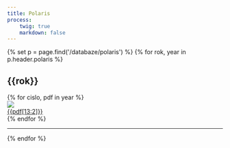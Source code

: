```yaml
---
title: Polaris
process:
    twig: true
    markdown: false
---
```

{% set p = page.find('/databaze/polaris') %}
{% for rok, year in p.header.polaris %}
    <section>
    <h2>{{rok}}</h2>
    <div class="pure-g">
        {% for cislo, pdf in year %}
            <div class="pure-u-1 pure-u-sm-1-2 pure-u-md-1-4 pure-u-lg-1-5 pure-u-xl-1-6"> 
                <div class="polaris--outerDiv">
                    <div class="polaris--innerDiv">
                        <a href="./databaze/polaris/{{rok}}/{{pdf}}" target="_blank">
                            <img class="pure-img" src="./databaze/polaris/{{rok}}/{{pdf}}.jpg">
                            <div class="polaris--title"> 
                                {{pdf[13:2]}}
                            </div>
                        </a> 
                    </div>
                </div>
            </div>
        {% endfor %}
    </div>
    </section>
    <hr>
{% endfor %}
